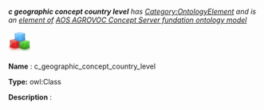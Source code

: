 ___c geographic concept country level__ 
 has
 [Category:OntologyElement](../../Category/OntologyElement "Category:OntologyElement") 
 and is an
 [element of](../../Property/ElementOf "Property:ElementOf") 
[AOS AGROVOC Concept Server fundation ontology model](../../Submissions/AOS_AGROVOC_Concept_Server_fundation_ontology_model "Submissions:AOS AGROVOC Concept Server fundation ontology model")_




  





[![Class](../public/images/thumb/2/27/Class.gif/45px-Class.gif)](../../Image/Class.gif "Class")


__Name__ 
 : c\_geographic\_concept\_country\_level
 



__Type:__ 
 owl:Class
 



__Description__ 
 :